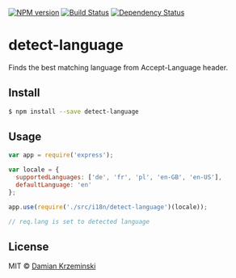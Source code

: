 [![NPM version][npm-image]][npm-url]
[![Build Status][build-image]][build-url]
[![Dependency Status][deps-image]][deps-url]

# detect-language

Finds the best matching language from Accept-Language header.

## Install

```sh
$ npm install --save detect-language
```

## Usage

```js
var app = require('express');

var locale = {
  supportedLanguages: ['de', 'fr', 'pl', 'en-GB', 'en-US'],
  defaultLanguage: 'en'
};

app.use(require('./src/i18n/detect-language')(locale));

// req.lang is set to detected language

```

## License

MIT © [Damian Krzeminski](https://pirxpilot.me)

[npm-image]: https://img.shields.io/npm/v/detect-language
[npm-url]: https://npmjs.org/package/detect-language

[build-url]: https://github.com/pirxpilot/detect-language/actions/workflows/check.yaml
[build-image]: https://img.shields.io/github/actions/workflow/status/pirxpilot/detect-language/check.yaml?branch=main

[deps-image]: https://img.shields.io/librariesio/release/npm/detect-language
[deps-url]: https://libraries.io/npm/detect-language

